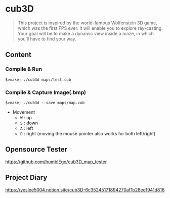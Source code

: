 # cub3D

> This project is inspired by the world-famous Wolfenstein 3D game, which
was the first FPS ever. It will enable you to explore ray-casting. Your goal will be to
make a dynamic view inside a maze, in which you’ll have to find your way.

## Content

### Compile & Run

```shell
$>make; ./cub3d maps/test.cub
```

### Compile & Capture Image(.bmp)
```shell
$>make; ./cub3d --save maps/map.cub
```
- Movement
    - `W` : up
    - `S` : down
    - `A` : left
    - `D` : right (moving the mouse pointer also works for both left/right)

## Opensource Tester

https://github.com/humblEgo/cub3D_map_tester

## Project Diary

https://yeslee5004.notion.site/cub3D-6c35245171894270af1b28ee1941d816
